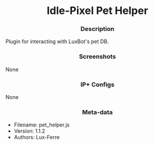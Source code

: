 <h1 align="center">Idle-Pixel Pet Helper</h1>

<h3 align="center"> Description</h3>

Plugin for interacting with LuxBot's pet DB.

<h3 align="center"> Screenshots</h3>

None

<h3 align="center"> IP+ Configs</h3>

None

<h3 align="center"> Meta-data</h3>

 - Filename: pet_helper.js
 - Version: 1.1.2
 - Authors: Lux-Ferre
